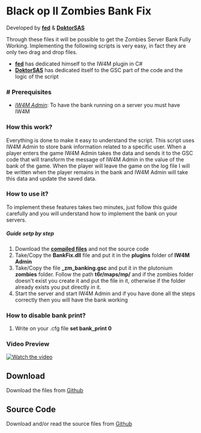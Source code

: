# Black op II Zombies Bank Fix
Developed by [**fed**](https://github.com/fedddddd) & [**DoktorSAS**](https://github.com/DoktorSAS)

Through these files it will be possible to get the Zombies Server Bank Fully Working. Implementing the following scripts is very easy, in fact they are only two drag and drop files.

- [**fed**](https://github.com/fedddddd) has dedicated himself to the IW4M plugin in C#
- [**DoktorSAS**](https://github.com/DoktorSAS) has dedicated itself to the GSC part of the code and the logic of the script

### # Prerequisites 
- [*IW4M Admin*](https://github.com/RaidMax/IW4M-Admin/releases): To have the bank running on a server you must have IW4M 

### How this work?
Everything is done to make it easy to understand the script. This script uses IW4M Admin to store bank information related to a specific user. When a player enters the game IW4M Admin takes the data and sends it to the GSC code that will transform the message of IW4M Admin in the value of the bank of the game. When the player will leave the game on the log file I will be written when the player remains in the bank and IW4M Admin will take this data and update the saved data. 

### How to use it?

To implement these features takes two minutes, just follow this guide carefully and you will understand how to implement the bank on your servers.
##### Guide  setp by step
1. Download the [**compiled files**](https://github.com/DoktorSAS/bank-fix) and not the source code 
2. Take/Copy the **BankFix.dll** file and put it in the **plugins** folder of **IW4M Admin**
3. Take/Copy the file **_zm_banking.gsc** and put it in the plutonium **zombies** folder. Follow the path **t6r/maps/mp/** and if the zombies folder doesn't exist you create it and put the file in it, otherwise if the folder already exists you put directly in it.
4. Start the server and start IW4M Admin and if you have done all the steps correctly then you will have the bank working

### How to disable bank print?

1. Write on your .cfg file **set bank_print 0**

### Video Preview
[![Watch the video](https://images2.alphacoders.com/795/795968.png)](https://youtu.be/7UgtPc1LcqU)

## Download

Download the files from [Github](https://github.com/DoktorSAS/bank-fix)


## Source Code

Download and/or read the source files from [Github](https://github.com/DoktorSAS/bank-fix)
